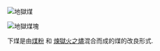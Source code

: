 ![地獄煤](item:betterwithmods:material@1)

![地獄煤塊](block:betterwithmods:aesthetic@13)    

下煤是由[煤粉](carbon_dust.md) 和 [煉獄火之燼](hellfire_dust.md)混合而成的煤的改良形式.